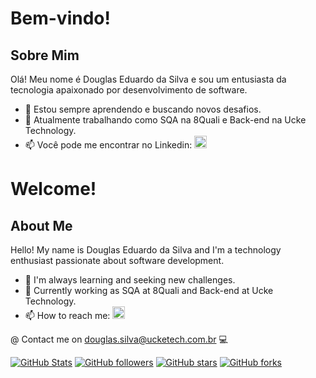 # Bem-vindo!

## Sobre Mim
Olá! Meu nome é Douglas Eduardo da Silva e sou um entusiasta da tecnologia apaixonado por desenvolvimento de software.

- 🌱 Estou sempre aprendendo e buscando novos desafios.
- 💼 Atualmente trabalhando como SQA na 8Quali e Back-end na Ucke Technology.
- 📫 Você pode me encontrar no Linkedin: <a href="https://www.linkedin.com/in/bansshe/" target="_blank"><img style="width: 20px;" src="https://cdn-icons-png.flaticon.com/512/179/179330.png" target="_blank"></a> 

# Welcome!

## About Me
Hello! My name is Douglas Eduardo da Silva and I'm a technology enthusiast passionate about software development.

- 🌱 I'm always learning and seeking new challenges.
- 💼 Currently working as SQA at 8Quali and Back-end at Ucke Technology.
- 📫 How to reach me: <a href="https://www.linkedin.com/in/bansshe/" target="_blank"><img style="width: 20px;" src="https://cdn-icons-png.flaticon.com/512/179/179330.png" target="_blank"></a>


@ Contact me on douglas.silva@ucketech.com.br 💻


[![GitHub Stats](https://github-readme-stats.vercel.app/api?username=Bansshe)](https://github.com/Bansshe)
[![GitHub followers](https://img.shields.io/github/followers/Bansshe?style=social)](https://github.com/Bansshe)
[![GitHub stars](https://img.shields.io/github/stars/Bansshe?style=social)](https://github.com/Bansshe)
[![GitHub forks](https://img.shields.io/github/forks/Bansshe?style=social)](https://github.com/Bansshe)
